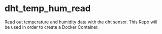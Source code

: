 # dht_temp_hum_read
Read out temperature and humidity data with the dht sensor. This Repo will be used in order to create a Docker Container.
